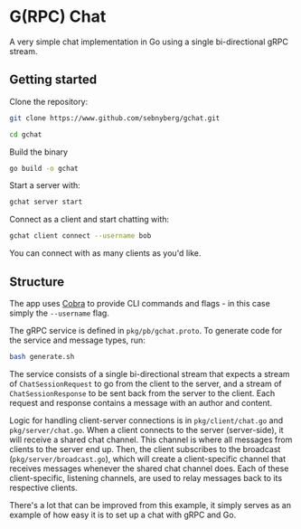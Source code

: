# G(RPC) Chat

A very simple chat implementation in Go using a single bi-directional gRPC stream.

## Getting started

Clone the repository:

```bash
git clone https://www.github.com/sebnyberg/gchat.git

cd gchat
```

Build the binary

```bash
go build -o gchat
```

Start a server with:

```bash
gchat server start
```

Connect as a client and start chatting with:

```bash
gchat client connect --username bob
```

You can connect with as many clients as you'd like.

## Structure

The app uses [Cobra](https://github.com/spf13/cobra) to provide CLI commands and flags - in this case simply the `--username` flag.

The gRPC service is defined in `pkg/pb/gchat.proto`. To generate code for the service and message types, run:

```bash
bash generate.sh
```

The service consists of a single bi-directional stream that expects a stream of `ChatSessionRequest` to go from the client to the server, and a stream of `ChatSessionResponse` to be sent back from the server to the client. Each request and response contains a message with an author and content.

Logic for handling client-server connections is in `pkg/client/chat.go` and `pkg/server/chat.go`. When a client connects to the server (server-side), it will receive a shared chat channel. This channel is where all messages from clients to the server end up. Then, the client subscribes to the broadcast (`pkg/server/broadcast.go`), which will create a client-specific channel that receives messages whenever the shared chat channel does. Each of these client-specific, listening channels, are used to relay messages back to its respective clients.

There's a lot that can be improved from this example, it simply serves as an example of how easy it is to set up a chat with gRPC and Go.